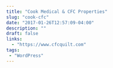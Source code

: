 ```yaml
---
title: "Cook Medical & CFC Properties"
slug: "cook-cfc"
date: "2017-01-26T12:57:09-04:00"
description: ""
draft: false
links:
  - "https://www.cfcquilt.com"
tags:
 - "WordPress"
---
```


